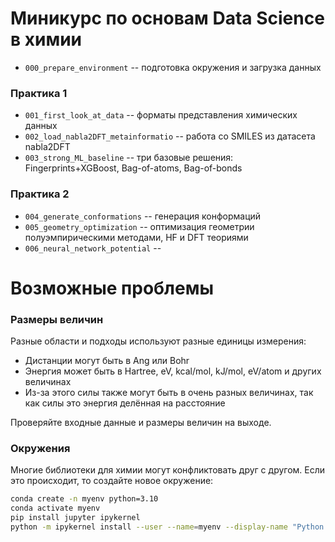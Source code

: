 # Миникурс по основам Data Science в химии

- `000_prepare_environment` -- подготовка окружения и загрузка данных

### Практика 1
- `001_first_look_at_data` -- форматы представления химических данных
- `002_load_nabla2DFT_metainformatio` -- работа со SMILES из датасета nabla2DFT
- `003_strong_ML_baseline` -- три базовые решения: Fingerprints+XGBoost, Bag-of-atoms, Bag-of-bonds

### Практика 2
- `004_generate_conformations` -- генерация конформаций
- `005_geometry_optimization` -- оптимизация геометрии полуэмпирическими методами, HF и DFT теориями
- `006_neural_network_potential` -- 



# Возможные проблемы

### Размеры величин

Разные области и подходы используют разные единицы измерения:
- Дистанции могут быть в Ang или Bohr
- Энергия может быть в Hartree, eV, kcal/mol, kJ/mol, eV/atom и других величинах
- Из-за этого силы также могут быть в очень разных величинах, так как силы это энергия делённая на расстояние

Проверяйте входные данные и размеры величин на выходе.

### Окружения

Многие библиотеки для химии могут конфликтовать друг с другом. Если это происходит, то создайте новое окружение:

```bash
conda create -n myenv python=3.10
conda activate myenv
pip install jupyter ipykernel
python -m ipykernel install --user --name=myenv --display-name "Python (myenv)"
```
